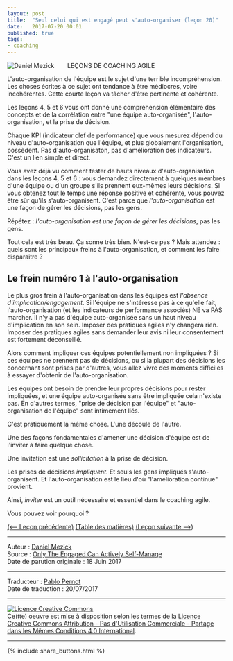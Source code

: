 ```yaml
---
layout: post
title:  "Seul celui qui est engagé peut s'auto-organiser (leçon 20)"
date:   2017-07-20 00:01
published: true
tags:
- coaching
---
```


<div align="left" style="float:left; padding-right:30px" >
  <img title="Daniel Mezick" src="{{ site.url }}assets/daniel_mezick/daniel-mezick-002.png" />
</div>
LEÇONS DE COACHING AGILE

L'auto-organisation de l'équipe est le sujet d'une terrible incompréhension. Les choses écrites à ce sujet ont tendance à être médiocres, voire incohérentes. Cette courte leçon va tâcher d'être pertinente et cohérente.

Les leçons 4, 5 et 6 vous ont donné une compréhension élémentaire des concepts et de la corrélation entre "une équipe auto-organisée", l'auto-organisation, et la prise de décision.

Chaque KPI (indicateur clef de performance) que vous mesurez dépend du niveau d'auto-organisation que l'équipe, et plus globalement l'organisation, possèdent. Pas d'auto-organisaton, pas d'amélioration des indicateurs. C'est un lien simple et direct.

Vous avez déjà vu comment tester de hauts niveaux d'auto-organisation dans les leçons 4, 5 et 6 : vous demandez directement à quelques membres d'une équipe ou d'un groupe s'ils prennent eux-mêmes leurs décisions. Si vous obtenez tout le temps une réponse positive et cohérente, vous pouvez être sûr qu'ils s'auto-organisent. C'est parce que _l'auto-organisation_ est une façon de gérer les décisions, pas les gens.

Répétez : _l'auto-organisation est une façon de gérer les décisions_, pas les gens.

Tout cela est très beau. Ça sonne très bien. N'est-ce pas ? Mais attendez : quels sont les principaux freins à l'auto-organisation, et comment les faire disparaitre ?

## Le frein numéro 1 à l'auto-organisation

Le plus gros frein à l'auto-organisation dans les équipes est _l'absence d'implication/engagement_. Si l'équipe ne s'intéresse pas à ce qu'elle fait, l'auto-organisation (et les indicateurs de performance associés) NE va PAS marcher. Il n'y a pas d'équipe auto-organisée sans un haut niveau d'implication en son sein. Imposer des pratiques agiles n'y changera rien. Imposer des pratiques agiles sans demander leur avis ni leur consentement est fortement déconseillé.

Alors comment impliquer ces équipes potentiellement non impliquées ? Si ces équipes ne prennent pas de décisions, ou si la plupart des décisions les concernant sont prises par d'autres, vous allez vivre des moments difficiles à essayer d'obtenir de l'auto-organisation.

Les équipes ont besoin de prendre leur propres décisions pour rester impliquées, et une équipe auto-organisée sans être impliquée cela n'existe pas. En d'autres termes, "prise de décision par l'équipe" et "auto-organisation de l'équipe" sont intimement liés.

C'est pratiquement la même chose. L'une découle de l'autre.

Une des façons fondamentales d'amener une décision d'équipe est de l'inviter à faire quelque chose.

Une invitation est une _sollicitation_ à la prise de décision.

Les prises de décisions _impliquent_. Et seuls les gens impliqués s'auto-organisent. Et l'auto-organisation est le lieu d'où "l'amélioration continue" provient.

Ainsi, _inviter_ est un outil nécessaire et essentiel dans le coaching agile.

Vous pouvez voir pourquoi ?

[(<-- Leçon précédente)](http://www.les-traducteurs-agiles.org/2017/07/20/agile-est-un-jeu-mettez-vous-d-accord-sur-les-regles-lecon-19.html) [(Table des matières)](http://www.les-traducteurs-agiles.org/2015/02/15/lecons-de-coaching.html) [(Leçon suivante -->)](http://www.les-traducteurs-agiles.org/2017/07/21/finir-par-un-forum-ouvert-lecon-21.html)  

---
Auteur : [Daniel Mezick](https://twitter.com/danielmezick)  
Source : [Only The Engaged Can Actively Self-Manage](http://newtechusa.net/agile/only-the-engaged/)  
Date de parution originale : 18 Juin 2017  

---
Traducteur : [Pablo Pernot](https://twitter.com/pablopernot)  
Date de traduction : 20/07/2017  

---

<a rel="license" href="http://creativecommons.org/licenses/by-nc-sa/4.0/"><img alt="Licence Creative Commons" style="border-width:0" src="http://i.creativecommons.org/l/by-nc-sa/4.0/88x31.png" /></a><br />Ce(tte) oeuvre est mise à disposition selon les termes de la <a rel="license" href="http://creativecommons.org/licenses/by-nc-sa/4.0/">Licence Creative Commons Attribution - Pas d'Utilisation Commerciale - Partage dans les Mêmes Conditions 4.0 International</a>.

---

{% include share_buttons.html %}
